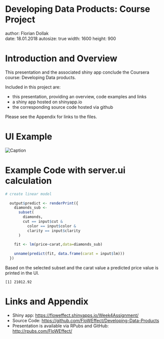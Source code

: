 Developing Data Products: Course Project
========================================================
author: Florian Dollak  
date: 18.01.2018
autosize: true
width: 1600
height: 900

Introduction and Overview
========================================================

This presentation and the associated shiny app conclude the Coursera course: Developing Data products. 

Included in this project are:

- this presentation, providing an overview, code examples and links
- a shiny app hosted on shinyapp.io
- the corresponding source code hosted via github

Please see the Appendix for links to the files.

UI Example
========================================================

![Caption](ui_example.png)

Example Code with server.ui calculation
========================================================


```r
# create linear model
  
  output$predict <- renderPrint({
    diamonds_sub <-
      subset(
        diamonds,
        cut == input$cut &
          color == input$color &
          clarity == input$clarity
      )
    
    fit <- lm(price~carat,data=diamonds_sub)
    
    unname(predict(fit, data.frame(carat = input$lm)))
  })
```

Based on the selected subset and the carat value a predicted price value is printed in the UI.



```
[1] 21012.92
```

Links and Appendix
========================================================

- Shiny app: https://floweffect.shinyapps.io/Week4Assignment/
- Source Code: https://github.com/FloWEffect/Developing-Data-Products
- Presentation is available via RPubs and GitHub: http://rpubs.com/FloWEffect/
